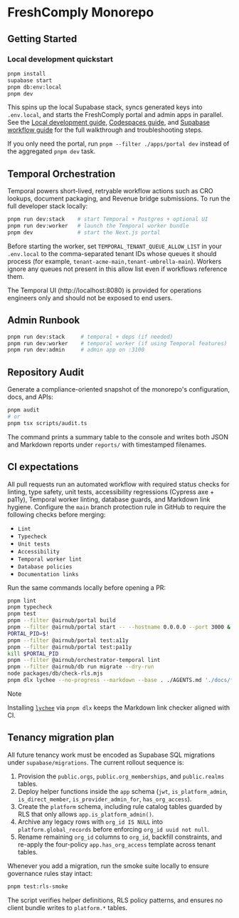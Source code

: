 # FreshComply Monorepo

## Getting Started

### Local development quickstart

```bash
pnpm install
supabase start
pnpm db:env:local
pnpm dev
```

This spins up the local Supabase stack, syncs generated keys into `.env.local`, and starts the FreshComply portal and admin apps in parallel. See the [Local development guide](docs/getting-started/local-development.v0.1.0.md), [Codespaces guide](docs/getting-started/codespaces.v0.1.0.md), and [Supabase workflow guide](docs/guides/supabase.v0.1.0.md) for the full walkthrough and troubleshooting steps.

If you only need the portal, run `pnpm --filter ./apps/portal dev` instead of the aggregated `pnpm dev` task.

## Temporal Orchestration

Temporal powers short-lived, retryable workflow actions such as CRO lookups, document packaging, and Revenue bridge submissions. To run the full developer stack locally:

```bash
pnpm run dev:stack    # start Temporal + Postgres + optional UI
pnpm run dev:worker   # launch the Temporal worker bundle
pnpm dev              # start the Next.js portal
```

Before starting the worker, set `TEMPORAL_TENANT_QUEUE_ALLOW_LIST` in your `.env.local` to the comma-separated tenant IDs whose queues it should process (for example, `tenant-acme-main,tenant-umbrella-main`). Workers ignore any queues not present in this allow list even if workflows reference them.

The Temporal UI (http://localhost:8080) is provided for operations engineers only and should not be exposed to end users.

## Admin Runbook

```bash
pnpm run dev:stack     # temporal + deps (if needed)
pnpm run dev:worker    # temporal worker (if using Temporal features)
pnpm run dev:admin     # admin app on :3100
```

## Repository Audit

Generate a compliance-oriented snapshot of the monorepo's configuration, docs, and APIs:

```bash
pnpm audit
# or
pnpm tsx scripts/audit.ts
```

The command prints a summary table to the console and writes both JSON and Markdown reports under `reports/` with timestamped filenames.

## CI expectations

All pull requests run an automated workflow with required status checks for linting, type safety, unit tests, accessibility regressions (Cypress axe + pa11y), Temporal worker linting, database guards, and Markdown link hygiene. Configure the `main` branch protection rule in GitHub to require the following checks before merging:

- `Lint`
- `Typecheck`
- `Unit tests`
- `Accessibility`
- `Temporal worker lint`
- `Database policies`
- `Documentation links`

Run the same commands locally before opening a PR:

```bash
pnpm lint
pnpm typecheck
pnpm test
pnpm --filter @airnub/portal build
pnpm --filter @airnub/portal start -- --hostname 0.0.0.0 --port 3000 &
PORTAL_PID=$!
pnpm --filter @airnub/portal test:a11y
pnpm --filter @airnub/portal test:pa11y
kill $PORTAL_PID
pnpm --filter @airnub/orchestrator-temporal lint
pnpm --filter @airnub/db run migrate --dry-run
node packages/db/check-rls.mjs
pnpm dlx lychee --no-progress --markdown --base . ./AGENTS.md './docs/**/*.md'
```

> [!NOTE]
> Installing [`lychee`](https://github.com/lycheeverse/lychee) via `pnpm dlx` keeps the Markdown link checker aligned with CI.

## Tenancy migration plan

All future tenancy work must be encoded as Supabase SQL migrations under `supabase/migrations`. The current rollout sequence is:

1. Provision the `public.orgs`, `public.org_memberships`, and `public.realms` tables.
2. Deploy helper functions inside the `app` schema (`jwt`, `is_platform_admin`, `is_direct_member`, `is_provider_admin_for`, `has_org_access`).
3. Create the `platform` schema, including rule catalog tables guarded by RLS that only allows `app.is_platform_admin()`.
4. Archive any legacy rows with `org_id IS NULL` into `platform.global_records` before enforcing `org_id uuid not null`.
5. Rename remaining `org_id` columns to `org_id`, backfill constraints, and re-apply the four-policy `app.has_org_access` template across tenant tables.

Whenever you add a migration, run the smoke suite locally to ensure governance rules stay intact:

```bash
pnpm test:rls-smoke
```

The script verifies helper definitions, RLS policy patterns, and ensures no client bundle writes to `platform.*` tables.

